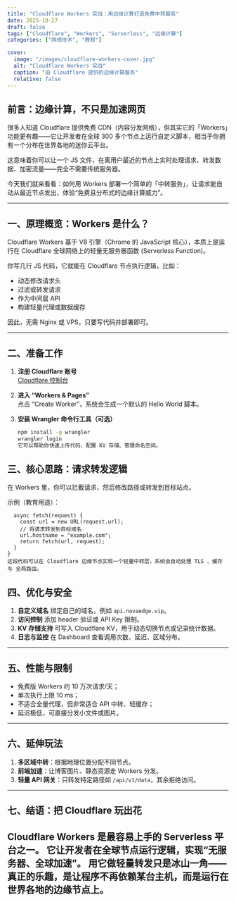 ```yaml
---
title: "Cloudflare Workers 实战：用边缘计算打造免费中转服务"
date: 2025-10-27
draft: false
tags: ["Cloudflare", "Workers", "Serverless", "边缘计算"]
categories: ["网络技术", "教程"]

cover:
  image: "/images/cloudflare-workers-cover.jpg"
  alt: "Cloudflare Workers 实战"
  caption: "由 Cloudflare 提供的边缘计算服务"
  relative: false
---
```


## 前言：边缘计算，不只是加速网页

很多人知道 Cloudflare 提供免费 CDN（内容分发网络），但其实它的「Workers」功能更有趣——它让开发者在全球 300 多个节点上运行自定义脚本，相当于你拥有一个分布在世界各地的迷你云平台。

这意味着你可以让一个 JS 文件，在离用户最近的节点上实时处理请求、转发数据、加密流量——完全不需要传统服务器。

今天我们就来看看：如何用 Workers 部署一个简单的「中转服务」，让请求能自动从最近节点发出，体验“免费且分布式的边缘计算威力”。

---

## 一、原理概览：Workers 是什么？

Cloudflare Workers 基于 V8 引擎（Chrome 的 JavaScript 核心），本质上是运行在 Cloudflare 全球网络上的轻量无服务器函数 (Serverless Function)。

你写几行 JS 代码，它就能在 Cloudflare 节点执行逻辑，比如：

- 动态修改请求头  
- 过滤或转发请求  
- 作为中间层 API  
- 构建轻量代理或数据缓存  

因此，无需 Nginx 或 VPS，只要写代码并部署即可。

---

## 二、准备工作

1. **注册 Cloudflare 账号**  
   [Cloudflare 控制台](https://dash.cloudflare.com)

2. **进入 “Workers & Pages”**  
   点击 “Create Worker”，系统会生成一个默认的 Hello World 脚本。

3. **安装 Wrangler 命令行工具（可选）**  
   ```bash
   npm install -g wrangler
   wrangler login
   它可以帮助你快速上传代码、配置 KV 存储、管理命名空间。

## 三、核心思路：请求转发逻辑

在 Workers 里，你可以拦截请求，然后修改路径或转发到目标站点。

示例（教育用途）：
```export default {
  async fetch(request) {
    const url = new URL(request.url);
    // 将请求转发到目标域名
    url.hostname = "example.com";
    return fetch(url, request);
  }
}
这段代码可以在 Cloudflare 边缘节点实现一个轻量中转层，系统会自动处理 TLS 、缓存 与 全局路由。
```

## 四、优化与安全

1. **自定义域名**
    绑定自己的域名，例如 `api.novaedge.vip`。
2. **访问控制**
    添加 header 验证或 API Key 限制。
3. **KV 存储支持**
    可写入 Cloudflare KV，用于动态切换节点或记录统计数据。
4. **日志与监控**
    在 Dashboard 查看调用次数、延迟、区域分布。

------

## 五、性能与限制

- 免费版 Workers 约 10 万次请求/天；
- 单次执行上限 10 ms；
- 不适合全量代理，但非常适合 API 中转、轻缓存；
- 延迟极低，可直接分发小文件或图片。

------

## 六、延伸玩法

1. **多区域中转**：根据地理位置分配不同节点。
2. **前端加速**：让博客图片、静态资源走 Workers 分发。
3. **轻量 API 网关**：只转发特定路径如 `/api/v1/data`，其余拒绝访问。

------

## 七、结语：把 Cloudflare 玩出花

Cloudflare Workers 是最容易上手的 Serverless 平台之一。
 它让开发者在全球节点运行逻辑，实现“无服务器、全球加速”。
 用它做轻量转发只是冰山一角——真正的乐趣，是让程序不再依赖某台主机，而是运行在世界各地的边缘节点上。
-----